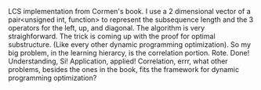 LCS implementation from Cormen's book. I use a 2 dimensional vector of a pair<unsigned int, function> to represent the subsequence length and the 3 operators
for the left, up, and diagonal. The algorithm is very straighforward. The trick is coming up with the proof for optimal substructure. (Like every other dynamic programming optimization).
So my big problem, in the learning hierarcy, is the correlation portion. Rote. Done! Understanding, Si! Application, applied! Correlation, errr,
what other problems, besides the ones in the book, fits the framework for dynamic programming optimization?
